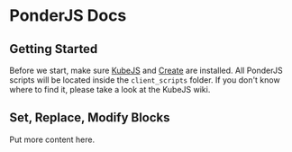 # PonderJS Docs

## Getting Started

Before we start, make sure [KubeJS](https://www.curseforge.com/minecraft/mc-mods/kubejs) and [Create](https://www.curseforge.com/minecraft/mc-mods/create) are installed.
All PonderJS scripts will be located inside the `client_scripts` folder. If you don't know where to find it, please take a look at the KubeJS wiki.

## Set, Replace, Modify Blocks

Put more content here.
